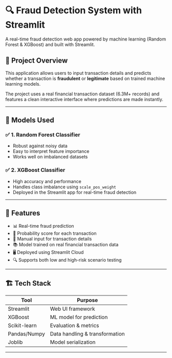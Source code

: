 # 🔍 Fraud Detection System with Streamlit

A real-time fraud detection web app powered by machine learning (Random Forest & XGBoost) and built with Streamlit.

## 📌 Project Overview

This application allows users to input transaction details and predicts whether a transaction is **fraudulent** or **legitimate** based on trained machine learning models.

The project uses a real financial transaction dataset (6.3M+ records) and features a clean interactive interface where predictions are made instantly.

---

## 🧠 Models Used

### ✅ 1. Random Forest Classifier
- Robust against noisy data
- Easy to interpret feature importance
- Works well on imbalanced datasets

### ✅ 2. XGBoost Classifier 
- High accuracy and performance
- Handles class imbalance using `scale_pos_weight`
- Deployed in the Streamlit app for real-time fraud detection

---

## 🧾 Features

- 📊 Real-time fraud prediction
- 🧮 Probability score for each transaction
- 🧾 Manual input for transaction details
- 📚 Model trained on real financial transaction data
- 🖥 Deployed using Streamlit Cloud
- 🔍 Supports both low and high-risk scenario testing

---

## 🏗️ Tech Stack

| Tool          | Purpose                      |
|---------------|------------------------------|
| Streamlit     | Web UI framework             |
| XGBoost       | ML model for prediction      |
| Scikit-learn  | Evaluation & metrics         |
| Pandas/Numpy  | Data handling & transformation |
| Joblib        | Model serialization          |

---
